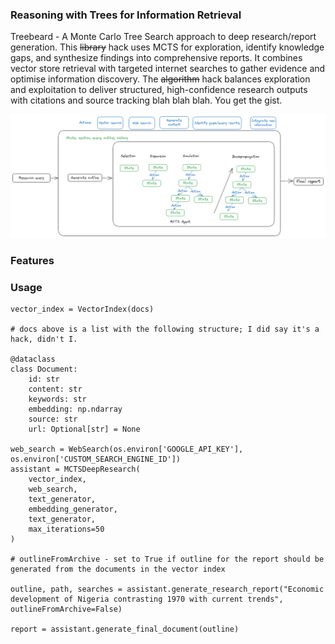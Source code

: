 ### Reasoning with Trees for Information Retrieval

Treebeard - A Monte Carlo Tree Search approach to deep research/report generation. This ~~library~~ hack uses MCTS for exploration, identify knowledge gaps, and synthesize findings into comprehensive reports. It combines vector store retrieval with targeted internet searches to gather evidence and optimise information discovery. The ~~algorithm~~ hack balances exploration and exploitation to deliver structured, high-confidence research outputs with citations and source tracking blah blah blah. You get the gist.

<img src="assets/MCTS-RAG.png">

### Features

### Usage
```
vector_index = VectorIndex(docs)

# docs above is a list with the following structure; I did say it's a hack, didn't I.

@dataclass
class Document:
    id: str
    content: str
    keywords: str
    embedding: np.ndarray
    source: str
    url: Optional[str] = None

web_search = WebSearch(os.environ['GOOGLE_API_KEY'], os.environ['CUSTOM_SEARCH_ENGINE_ID'])
assistant = MCTSDeepResearch(
    vector_index, 
    web_search,
    text_generator, 
    embedding_generator,
    text_generator,
    max_iterations=50
)

# outlineFromArchive - set to True if outline for the report should be generated from the documents in the vector index

outline, path, searches = assistant.generate_research_report("Economic development of Nigeria contrasting 1970 with current trends", outlineFromArchive=False)

report = assistant.generate_final_document(outline)
```